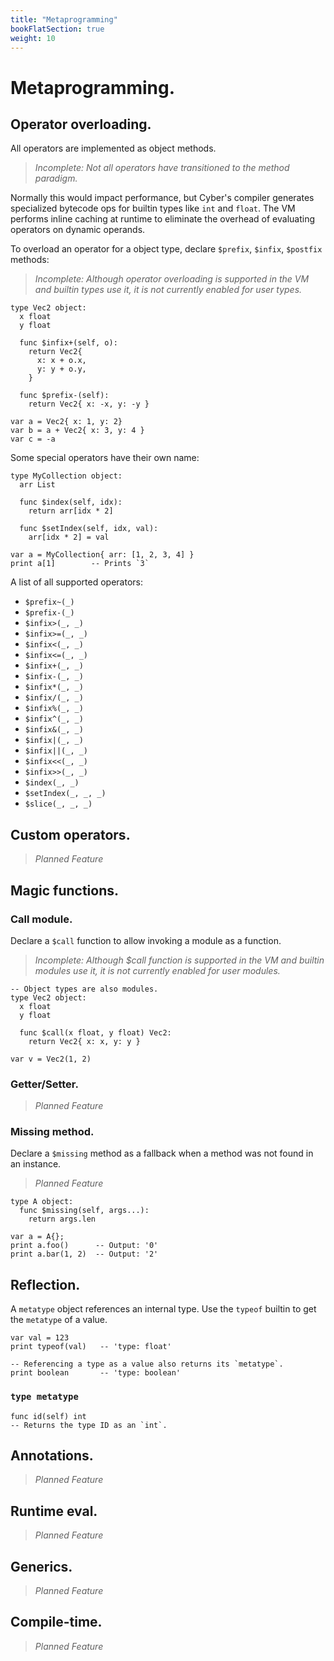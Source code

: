 ```yaml
---
title: "Metaprogramming"
bookFlatSection: true
weight: 10
---
```


# Metaprogramming.

## Operator overloading.
All operators are implemented as object methods.
> _Incomplete: Not all operators have transitioned to the method paradigm._ 

Normally this would impact performance, but Cyber's compiler generates specialized bytecode ops for builtin types like `int` and `float`. The VM performs inline caching at runtime to eliminate the overhead of evaluating operators on dynamic operands.

To overload an operator for a object type, declare `$prefix`, `$infix`, `$postfix` methods:
> _Incomplete: Although operator overloading is supported in the VM and builtin types use it, it is not currently enabled for user types._ 
```cy
type Vec2 object:
  x float
  y float

  func $infix+(self, o):
    return Vec2{
      x: x + o.x,
      y: y + o.y,
    }

  func $prefix-(self):
    return Vec2{ x: -x, y: -y }

var a = Vec2{ x: 1, y: 2}
var b = a + Vec2{ x: 3, y: 4 }
var c = -a
```

Some special operators have their own name:
```cy
type MyCollection object:
  arr List

  func $index(self, idx):
    return arr[idx * 2]

  func $setIndex(self, idx, val):
    arr[idx * 2] = val 

var a = MyCollection{ arr: [1, 2, 3, 4] }
print a[1]        -- Prints `3`
```

A list of all supported operators:
* `$prefix~(_)`
* `$prefix-(_)`
* `$infix>(_, _)`
* `$infix>=(_, _)`
* `$infix<(_, _)`
* `$infix<=(_, _)`
* `$infix+(_, _)`
* `$infix-(_, _)`
* `$infix*(_, _)`
* `$infix/(_, _)`
* `$infix%(_, _)`
* `$infix^(_, _)`
* `$infix&(_, _)`
* `$infix|(_, _)`
* `$infix||(_, _)`
* `$infix<<(_, _)`
* `$infix>>(_, _)`
* `$index(_, _)`
* `$setIndex(_, _, _)`
* `$slice(_, _, _)`

## Custom operators.
> _Planned Feature_

## Magic functions.

### Call module.
Declare a `$call` function to allow invoking a module as a function.
> _Incomplete: Although $call function is supported in the VM and builtin modules use it, it is not currently enabled for user modules._ 
```cy
-- Object types are also modules.
type Vec2 object:
  x float
  y float

  func $call(x float, y float) Vec2:
    return Vec2{ x: x, y: y }

var v = Vec2(1, 2)
```

### Getter/Setter.
> _Planned Feature_

### Missing method.
Declare a `$missing` method as a fallback when a method was not found in an instance.
> _Planned Feature_
```cy
type A object:
  func $missing(self, args...):
    return args.len

var a = A{};
print a.foo()      -- Output: '0'
print a.bar(1, 2)  -- Output: '2'
```

## Reflection.
A `metatype` object references an internal type. Use the `typeof` builtin to get the `metatype` of a value.
```cy
var val = 123
print typeof(val)   -- 'type: float'

-- Referencing a type as a value also returns its `metatype`.
print boolean       -- 'type: boolean'
```

### `type metatype`
```cy
func id(self) int
-- Returns the type ID as an `int`.
```

## Annotations.
> _Planned Feature_

## Runtime eval.
> _Planned Feature_

## Generics.
> _Planned Feature_

## Compile-time.
> _Planned Feature_
